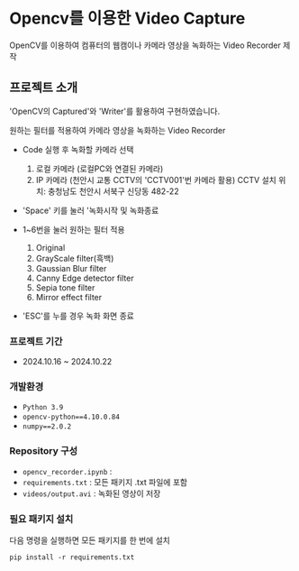 # Opencv를 이용한 Video Capture
OpenCV를 이용하여 컴퓨터의 웹캠이나 카메라 영상을 녹화하는 Video Recorder 제작

## 프로젝트 소개
 'OpenCV의 Captured'와 'Writer'를 활용하여 구현하였습니다.

원하는 필터를 적용하여 카메라 영상을 녹화하는 Video Recorder
- Code 실행 후 녹화할 카메라 선택
    1. 로컬 카메라 (로컬PC와 연결된 카메라)
    2. IP 카메라 (천안시 교통 CCTV의 'CCTV001'번 카메라 활용)
        CCTV 설치 위치: 충청남도 천안시 서북구 신당동 482-22

- 'Space' 키를 눌러 '녹화시작 및 녹화종료
- 1~6번을 눌러 원하는 필터 적용
    1. Original
    2. GrayScale filter(흑백)
    3. Gaussian Blur filter
    4. Canny Edge detector filter
    5. Sepia tone filter
    6. Mirror effect filter
    
- 'ESC'를 누를 경우 녹화 화면 종료

### 프로젝트 기간
- 2024.10.16 ~ 2024.10.22

### 개발환경
- `Python 3.9`
- `opencv-python==4.10.0.84`
- `numpy==2.0.2`

### Repository 구성
- `opencv_recorder.ipynb` : 
- `requirements.txt` : 모든 패키지 .txt 파일에 포함
- `videos/output.avi` : 녹화된 영상이 저장

### 필요 패키지 설치
다음 명령을 실행하면 모든 패키지를 한 번에 설치
    
    pip install -r requirements.txt

